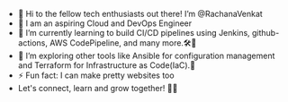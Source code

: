 - 👋 Hi to the fellow tech enthusiasts out there! I’m @RachanaVenkat
- 👀 I am an aspiring Cloud and DevOps Engineer
- 🌱 I’m currently learning to build CI/CD pipelines using Jenkins, github-actions, AWS CodePipeline, and many more.🛠️🔄
- 💞️ I’m exploring other tools like Ansible for configuration management and Terraform for Infrastructure as Code(IaC).🧩
- ⚡ Fun fact: I can make pretty websites too
- Let's connect, learn and grow together! 🌟🤝

<!---
uday8073262808/uday8073262808 is a ✨ special ✨ repository because its `README.md` (this file) appears on your GitHub profile.
You can click the Preview link to take a look at your changes.
--->
